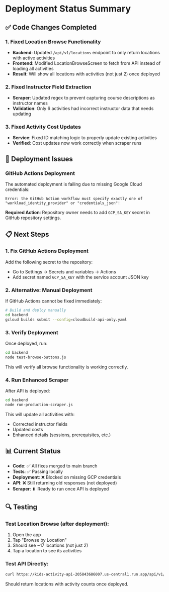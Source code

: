 # Deployment Status Summary

## ✅ Code Changes Completed

### 1. Fixed Location Browse Functionality
- **Backend**: Updated `/api/v1/locations` endpoint to only return locations with active activities
- **Frontend**: Modified LocationBrowseScreen to fetch from API instead of loading all activities
- **Result**: Will show all locations with activities (not just 2) once deployed

### 2. Fixed Instructor Field Extraction
- **Scraper**: Updated regex to prevent capturing course descriptions as instructor names
- **Validation**: Only 6 activities had incorrect instructor data that needs updating

### 3. Fixed Activity Cost Updates
- **Service**: Fixed ID matching logic to properly update existing activities
- **Verified**: Cost updates now work correctly when scraper runs

## 🚧 Deployment Issues

### GitHub Actions Deployment
The automated deployment is failing due to missing Google Cloud credentials:
```
Error: the GitHub Action workflow must specify exactly one of 
"workload_identity_provider" or "credentials_json"!
```

**Required Action**: Repository owner needs to add `GCP_SA_KEY` secret in GitHub repository settings.

## 📋 Next Steps

### 1. Fix GitHub Actions Deployment
Add the following secret to the repository:
- Go to Settings → Secrets and variables → Actions
- Add secret named `GCP_SA_KEY` with the service account JSON key

### 2. Alternative: Manual Deployment
If GitHub Actions cannot be fixed immediately:

```bash
# Build and deploy manually
cd backend
gcloud builds submit --config=cloudbuild-api-only.yaml
```

### 3. Verify Deployment
Once deployed, run:
```bash
cd backend
node test-browse-buttons.js
```

This will verify all browse functionality is working correctly.

### 4. Run Enhanced Scraper
After API is deployed:
```bash
cd backend
node run-production-scraper.js
```

This will update all activities with:
- Corrected instructor fields
- Updated costs
- Enhanced details (sessions, prerequisites, etc.)

## 📊 Current Status

- **Code**: ✅ All fixes merged to main branch
- **Tests**: ✅ Passing locally
- **Deployment**: ❌ Blocked on missing GCP credentials
- **API**: ❌ Still returning old responses (not deployed)
- **Scraper**: ⏸️ Ready to run once API is deployed

## 🔍 Testing

### Test Location Browse (after deployment):
1. Open the app
2. Tap "Browse by Location" 
3. Should see ~17 locations (not just 2)
4. Tap a location to see its activities

### Test API Directly:
```bash
curl https://kids-activity-api-205843686007.us-central1.run.app/api/v1/locations
```

Should return locations with activity counts once deployed.
